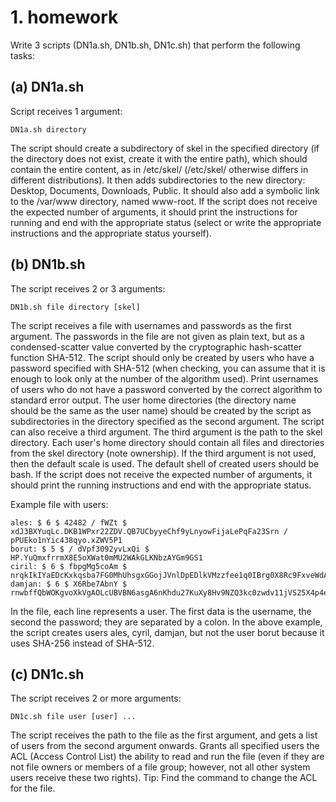 # 1. homework
Write 3 scripts (DN1a.sh, DN1b.sh, DN1c.sh) that perform the following tasks:

## (a) DN1a.sh
Script receives 1 argument:
```
DN1a.sh directory
```
The script should create a subdirectory of skel in the specified directory (if the directory does not exist, create it with the entire path), which should contain the entire content, as in /etc/skel/ (/etc/skel/ otherwise differs in different distributions). It then adds subdirectories to the new directory: Desktop, Documents, Downloads, Public. It should also add a symbolic link to the /var/www directory, named www-root. If the script does not receive the expected number of arguments, it should print the instructions for running and end with the appropriate status (select or write the appropriate instructions and the appropriate status yourself).

## (b) DN1b.sh
The script receives 2 or 3 arguments:
```
DN1b.sh file directory [skel]
```
The script receives a file with usernames and passwords as the first argument. The passwords in the file are not given as plain text, but as a condensed-scatter value converted by the cryptographic hash-scatter function SHA-512. The script should only be created by users who have a password specified with SHA-512 (when checking, you can assume that it is enough to look only at the number of the algorithm used). Print usernames of users who do not have a password converted by the correct algorithm to standard error output. The user home directories (the directory name should be the same as the user name) should be created by the script as subdirectories in the directory specified as the second argument. The script can also receive a third argument. The third argument is the path to the skel directory. Each user's home directory should contain all files and directories from the skel directory (note ownership). If the third argument is not used, then the default scale is used. The default shell of created users should be bash. If the script does not receive the expected number of arguments, it should print the running instructions and end with the appropriate status.

Example file with users:
```
ales: $ 6 $ 42482 / fWZt $ xdJ3BXYuqLc.DKB1WPxr22ZDV.QB7UCbyyeChf9yLnyowFijaLePqFa23Srn / pPUEko1nYic438qyo.xZWV5P1
borut: $ 5 $ / dVpf3092yvLxQi $ HP.YuQmxfrrmX8E5oXWat0mMU2WAkGLKNbzAYGm9GS1
ciril: $ 6 $ fbpgMg5coAm $ nrqkIkIYaEDcKxkqsba7FG0MhUhsgxGGojJVnlDpEDlkVMzzfee1q0IBrg0X8Rc9FxveWdA6XERK6lq8jY.eX0
damjan: $ 6 $ X6Rbe7AbnY $ rnwbffQbWOKgvoXkVgAOLcUBVBN6asgA6nKhdu27KuXy8Hv9NZQ3kc0zwdv11jVS25X4p4e.Iq1cu5V7nP4H11
```
In the file, each line represents a user. The first data is the username, the second the password; they are separated by a colon. In the above example, the script creates users ales, cyril, damjan, but not the user borut because it uses SHA-256 instead of SHA-512.

## (c) DN1c.sh
The script receives 2 or more arguments:
```
DN1c.sh file user [user] ...
 ```
The script receives the path to the file as the first argument, and gets a list of users from the second argument onwards. Grants all specified users the ACL (Access Control List) the ability to read and run the file (even if they are not file owners or members of a file group; however, not all other system users receive these two rights). Tip: Find the command to change the ACL for the file.
